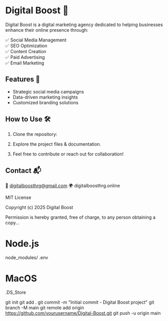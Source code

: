 # Digital Boost 🚀

Digital Boost is a digital marketing agency dedicated to helping businesses enhance their online presence through:

✅ Social Media Management  
✅ SEO Optimization  
✅ Content Creation  
✅ Paid Advertising  
✅ Email Marketing  

## Features 🌟
- Strategic social media campaigns  
- Data-driven marketing insights  
- Customized branding solutions  

## How to Use 🛠️
1. Clone the repository:

2. Explore the project files & documentation.  
3. Feel free to contribute or reach out for collaboration!  

## Contact 📬
📩 digitalboosthrg@gmail.com 
🌍 digitalboosthrg.online 


MIT License

Copyright (c) 2025 Digital Boost

Permission is hereby granted, free of charge, to any person obtaining a copy...

# Node.js
node_modules/
.env

# MacOS
.DS_Store

git init
git add .
git commit -m "Initial commit - Digital Boost project"
git branch -M main
git remote add origin https://github.com/yourusername/Digital-Boost.git
git push -u origin main



